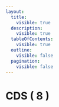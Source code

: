 ```yaml
---
layout:
  title:
    visible: true
  description:
    visible: true
  tableOfContents:
    visible: true
  outline:
    visible: false
  pagination:
    visible: false
---
```


# CDS ( 8 )



<div data-full-width="true">

<figure><img src="https://rider-card.com/images/cardlist/card/CDS-001.png" alt=""><figcaption></figcaption></figure>

 

<figure><img src="https://rider-card.com/images/cardlist/card/CDS-002.png" alt=""><figcaption></figcaption></figure>

 

<figure><img src="https://rider-card.com/images/cardlist/card/CDS-003.png" alt=""><figcaption></figcaption></figure>

 

<figure><img src="https://rider-card.com/images/cardlist/card/CDS-004.png" alt=""><figcaption></figcaption></figure>

 

<figure><img src="https://rider-card.com/images/cardlist/card/CDS-005.png" alt=""><figcaption></figcaption></figure>

</div>



<div data-full-width="true">

<figure><img src="https://rider-card.com/images/cardlist/card/CDS-006.png" alt=""><figcaption></figcaption></figure>

 

<figure><img src="https://rider-card.com/images/cardlist/card/CDS-007.png" alt=""><figcaption></figcaption></figure>

 

<figure><img src="https://rider-card.com/images/cardlist/card/CDS-008.png" alt=""><figcaption></figcaption></figure>

 

<figure><img src="https://rider-card.com/images/cardlist/card/CDS-009.png" alt=""><figcaption></figcaption></figure>

 

<figure><img src="https://rider-card.com/images/cardlist/card/CDS-010.png" alt=""><figcaption></figcaption></figure>

</div>
